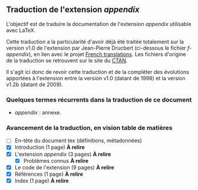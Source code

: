 ## Traduction de l'extension *appendix*

L'objectif est de traduire la documentation de l'extension *appendix* utilisable avec LaTeX. 

Cette traduction a la particularité d'avoir déjà été traitée totalement sur la version v1.0 de l'extension par Jean-Pierre Drucbert (ci-dessous le fichier *f-appendix*), en lien avec le projet [French translations](https://www.ctan.org/pkg/french-translations). Les fichiers d'origine de la traduction se retrouvent sur le site du [CTAN](https://www.ctan.org/tex-archive/info/french-translations/macros/latex/contrib/supported/appendix).

Il s'agit ici donc de revoir cette traduction et de la compléter des évolutions apportées à l'extension entre la version v1.0 (datant de 1998) et la version v1.2b (datant de 2009).

### Quelques termes récurrents dans la traduction de ce document
- *appendix* : annexe. 

### Avancement de la traduction, en vision table de matières
- [ ] En-tête du document tex (définitions, métadonnées)
- [x] Introduction (1 page) **À relire**
- [x] L'extension *appendix* (3 pages) **À relire**
  - [x] Problèmes connus **À relire**
- [x] Le code de l'extension (9 pages) **À relire**
- [x] Références (1 page) **À relire**
- [x] Index (1 page) **À relire**
